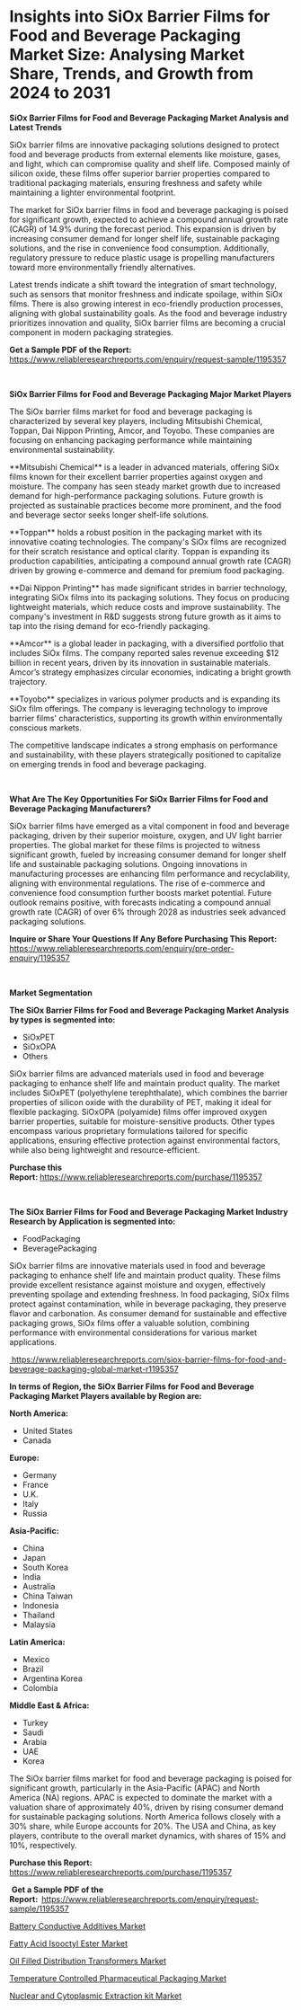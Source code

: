 <p><h1>Insights into SiOx Barrier Films for Food and Beverage Packaging Market Size: Analysing Market Share, Trends, and Growth from 2024 to 2031</h1></p><p><strong>SiOx Barrier Films for Food and Beverage Packaging Market Analysis and Latest Trends</strong></p>
<p><p>SiOx barrier films are innovative packaging solutions designed to protect food and beverage products from external elements like moisture, gases, and light, which can compromise quality and shelf life. Composed mainly of silicon oxide, these films offer superior barrier properties compared to traditional packaging materials, ensuring freshness and safety while maintaining a lighter environmental footprint.</p><p>The market for SiOx barrier films in food and beverage packaging is poised for significant growth, expected to achieve a compound annual growth rate (CAGR) of 14.9% during the forecast period. This expansion is driven by increasing consumer demand for longer shelf life, sustainable packaging solutions, and the rise in convenience food consumption. Additionally, regulatory pressure to reduce plastic usage is propelling manufacturers toward more environmentally friendly alternatives.</p><p>Latest trends indicate a shift toward the integration of smart technology, such as sensors that monitor freshness and indicate spoilage, within SiOx films. There is also growing interest in eco-friendly production processes, aligning with global sustainability goals. As the food and beverage industry prioritizes innovation and quality, SiOx barrier films are becoming a crucial component in modern packaging strategies.</p></p>
<p><strong>Get a Sample PDF of the Report:&nbsp;</strong> <a href="https://www.reliableresearchreports.com/enquiry/request-sample/1195357?utm_campaign=116&utm_medium=2&utm_source=Github&utm_content=ia&utm_term=06122024&utm_id=siox-barrier-films-for-food-and-beverage-packaging">https://www.reliableresearchreports.com/enquiry/request-sample/1195357</a></p>
<p>&nbsp;</p>
<p><strong>SiOx Barrier Films for Food and Beverage Packaging Major Market Players</strong></p>
<p><p>The SiOx barrier films market for food and beverage packaging is characterized by several key players, including Mitsubishi Chemical, Toppan, Dai Nippon Printing, Amcor, and Toyobo. These companies are focusing on enhancing packaging performance while maintaining environmental sustainability.</p><p>**Mitsubishi Chemical** is a leader in advanced materials, offering SiOx films known for their excellent barrier properties against oxygen and moisture. The company has seen steady market growth due to increased demand for high-performance packaging solutions. Future growth is projected as sustainable practices become more prominent, and the food and beverage sector seeks longer shelf-life solutions.</p><p>**Toppan** holds a robust position in the packaging market with its innovative coating technologies. The company's SiOx films are recognized for their scratch resistance and optical clarity. Toppan is expanding its production capabilities, anticipating a compound annual growth rate (CAGR) driven by growing e-commerce and demand for premium food packaging.</p><p>**Dai Nippon Printing** has made significant strides in barrier technology, integrating SiOx films into its packaging solutions. They focus on producing lightweight materials, which reduce costs and improve sustainability. The company's investment in R&D suggests strong future growth as it aims to tap into the rising demand for eco-friendly packaging.</p><p>**Amcor** is a global leader in packaging, with a diversified portfolio that includes SiOx films. The company reported sales revenue exceeding $12 billion in recent years, driven by its innovation in sustainable materials. Amcor’s strategy emphasizes circular economies, indicating a bright growth trajectory.</p><p>**Toyobo** specializes in various polymer products and is expanding its SiOx film offerings. The company is leveraging technology to improve barrier films' characteristics, supporting its growth within environmentally conscious markets.</p><p>The competitive landscape indicates a strong emphasis on performance and sustainability, with these players strategically positioned to capitalize on emerging trends in food and beverage packaging.</p></p>
<p>&nbsp;</p>
<p><strong>What Are The Key Opportunities For SiOx Barrier Films for Food and Beverage Packaging Manufacturers?</strong></p>
<p><p>SiOx barrier films have emerged as a vital component in food and beverage packaging, driven by their superior moisture, oxygen, and UV light barrier properties. The global market for these films is projected to witness significant growth, fueled by increasing consumer demand for longer shelf life and sustainable packaging solutions. Ongoing innovations in manufacturing processes are enhancing film performance and recyclability, aligning with environmental regulations. The rise of e-commerce and convenience food consumption further boosts market potential. Future outlook remains positive, with forecasts indicating a compound annual growth rate (CAGR) of over 6% through 2028 as industries seek advanced packaging solutions.</p></p>
<p><strong>Inquire or Share Your Questions If Any Before Purchasing This Report:</strong> <a href="https://www.reliableresearchreports.com/enquiry/pre-order-enquiry/1195357?utm_campaign=116&utm_medium=2&utm_source=Github&utm_content=ia&utm_term=06122024&utm_id=siox-barrier-films-for-food-and-beverage-packaging">https://www.reliableresearchreports.com/enquiry/pre-order-enquiry/1195357</a></p>
<p>&nbsp;</p>
<p><strong>Market Segmentation</strong></p>
<p><strong>The SiOx Barrier Films for Food and Beverage Packaging Market Analysis by types is segmented into:</strong></p>
<p><ul><li>SiOxPET</li><li>SiOxOPA</li><li>Others</li></ul></p>
<p><p>SiOx barrier films are advanced materials used in food and beverage packaging to enhance shelf life and maintain product quality. The market includes SiOxPET (polyethylene terephthalate), which combines the barrier properties of silicon oxide with the durability of PET, making it ideal for flexible packaging. SiOxOPA (polyamide) films offer improved oxygen barrier properties, suitable for moisture-sensitive products. Other types encompass various proprietary formulations tailored for specific applications, ensuring effective protection against environmental factors, while also being lightweight and resource-efficient.</p></p>
<p><strong>Purchase this Report:&nbsp;</strong><a href="https://www.reliableresearchreports.com/purchase/1195357?utm_campaign=116&utm_medium=2&utm_source=Github&utm_content=ia&utm_term=06122024&utm_id=siox-barrier-films-for-food-and-beverage-packaging">https://www.reliableresearchreports.com/purchase/1195357</a></p>
<p>&nbsp;</p>
<p><strong>The SiOx Barrier Films for Food and Beverage Packaging Market Industry Research by Application is segmented into:</strong></p>
<p><ul><li>FoodPackaging</li><li>BeveragePackaging</li></ul></p>
<p><p>SiOx barrier films are innovative materials used in food and beverage packaging to enhance shelf life and maintain product quality. These films provide excellent resistance against moisture and oxygen, effectively preventing spoilage and extending freshness. In food packaging, SiOx films protect against contamination, while in beverage packaging, they preserve flavor and carbonation. As consumer demand for sustainable and effective packaging grows, SiOx films offer a valuable solution, combining performance with environmental considerations for various market applications.</p></p>
<p><a href="https://www.reliableresearchreports.com/siox-barrier-films-for-food-and-beverage-packaging-global-market-r1195357?utm_campaign=116&utm_medium=2&utm_source=Github&utm_content=ia&utm_term=06122024&utm_id=siox-barrier-films-for-food-and-beverage-packaging">&nbsp;https://www.reliableresearchreports.com/siox-barrier-films-for-food-and-beverage-packaging-global-market-r1195357</a></p>
<p><strong>In terms of Region, the SiOx Barrier Films for Food and Beverage Packaging Market Players available by Region are:</strong></p>
<p>
    <p> <strong> North America: </strong>
        <ul>
            <li>United States</li>
            <li>Canada</li>
        </ul>
        </p> 
    <p> <strong> Europe: </strong>
        <ul>
            <li>Germany</li>
            <li>France</li>
            <li>U.K.</li>
            <li>Italy</li>
            <li>Russia</li>
        </ul>
        </p> 
    <p> <strong> Asia-Pacific: </strong>
        <ul>
            <li>China</li>
            <li>Japan</li>
            <li>South Korea</li>
            <li>India</li>
            <li>Australia</li>
            <li>China Taiwan</li>
            <li>Indonesia</li>
            <li>Thailand</li>
            <li>Malaysia</li>
        </ul>
        </p> 
    <p> <strong> Latin America: </strong>
        <ul>
            <li>Mexico</li>
            <li>Brazil</li>
            <li>Argentina Korea</li>
            <li>Colombia</li>
        </ul>
        </p> 
    <p> <strong> Middle East & Africa: </strong>
        <ul>
            <li>Turkey</li>
            <li>Saudi</li>
            <li>Arabia</li>
            <li>UAE</li>
            <li>Korea</li>
        </ul>
    </p>
    </p>
<p><p>The SiOx barrier films market for food and beverage packaging is poised for significant growth, particularly in the Asia-Pacific (APAC) and North America (NA) regions. APAC is expected to dominate the market with a valuation share of approximately 40%, driven by rising consumer demand for sustainable packaging solutions. North America follows closely with a 30% share, while Europe accounts for 20%. The USA and China, as key players, contribute to the overall market dynamics, with shares of 15% and 10%, respectively.</p></p>
<p><strong>Purchase this Report: </strong><a href="https://www.reliableresearchreports.com/purchase/1195357?utm_campaign=116&utm_medium=2&utm_source=Github&utm_content=ia&utm_term=06122024&utm_id=siox-barrier-films-for-food-and-beverage-packaging">https://www.reliableresearchreports.com/purchase/1195357</a></p>
<p>&nbsp;<strong>Get a Sample PDF of the Report:&nbsp;&nbsp;</strong><a href="https://www.reliableresearchreports.com/enquiry/request-sample/1195357?utm_campaign=116&utm_medium=2&utm_source=Github&utm_content=ia&utm_term=06122024&utm_id=siox-barrier-films-for-food-and-beverage-packaging">https://www.reliableresearchreports.com/enquiry/request-sample/1195357</a></p>
<p><strong></strong></p>
<p><p><a href="https://github.com/lindaopodray/Market-Research-Report-List-1/blob/main/battery-conductive-additives-market.md?utm_campaign=116&utm_medium=2&utm_source=Github&utm_content=ia&utm_term=06122024&utm_id=siox-barrier-films-for-food-and-beverage-packaging">Battery Conductive Additives Market</a></p><p><a href="https://issuu.com/reportprime-2/docs/fatty-acid-isooctyl-ester-market-size-2030.pptx?utm_campaign=116&utm_medium=2&utm_source=Github&utm_content=ia&utm_term=06122024&utm_id=siox-barrier-films-for-food-and-beverage-packaging">Fatty Acid Isooctyl Ester Market</a></p><p><a href="https://www.linkedin.com/pulse/oil-filled-distribution-transformers-market-analysis-report-2024-2031-78u9f?utm_campaign=116&utm_medium=2&utm_source=Github&utm_content=ia&utm_term=06122024&utm_id=siox-barrier-films-for-food-and-beverage-packaging">Oil Filled Distribution Transformers Market</a></p><p><a href="https://www.linkedin.com/pulse/industry-analysis-technologica-pivot-research-oo2ie?utm_campaign=116&utm_medium=2&utm_source=Github&utm_content=ia&utm_term=06122024&utm_id=siox-barrier-films-for-food-and-beverage-packaging">Temperature Controlled Pharmaceutical Packaging Market</a></p><p><a href="https://issuu.com/reportprime-2/docs/nuclear-and-cytoplasmic-extraction-kit-market-size?utm_campaign=116&utm_medium=2&utm_source=Github&utm_content=ia&utm_term=06122024&utm_id=siox-barrier-films-for-food-and-beverage-packaging">Nuclear and Cytoplasmic Extraction kit Market</a></p></p>